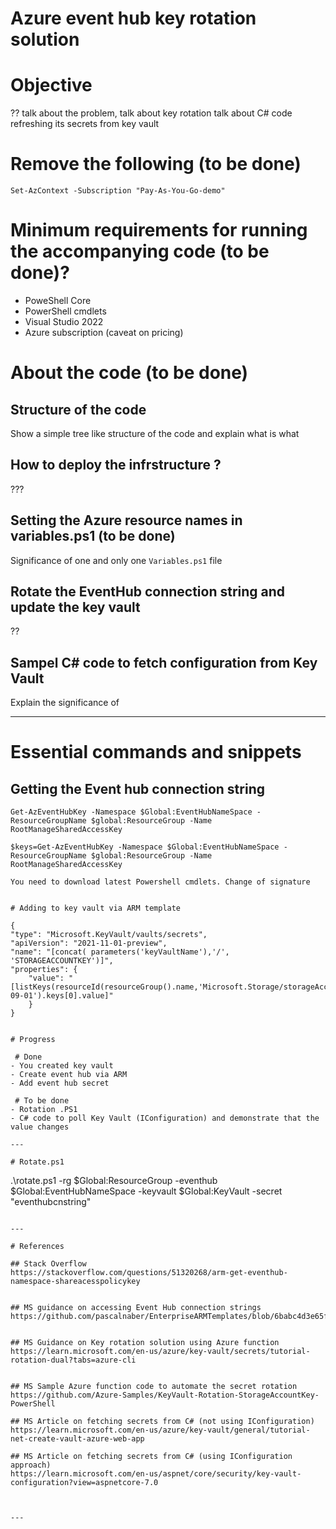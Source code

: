 
# Azure event hub key rotation solution

# Objective
?? talk about the problem, talk about key rotation
talk about C# code refreshing its secrets from key vault


# Remove the following (to be done)
```
Set-AzContext -Subscription "Pay-As-You-Go-demo"
```

# Minimum requirements for running the accompanying code (to be done)?

- PoweShell Core
- PowerShell cmdlets
- Visual Studio 2022
- Azure subscription (caveat on pricing)


# About the code (to be done)

## Structure of the code
Show a simple tree like structure of the code and explain what is what


## How to deploy the infrstructure ?
???

## Setting the Azure resource names in variables.ps1 (to be done)
Significance of one and only one `Variables.ps1` file

## Rotate the EventHub connection string and update the key vault

??

## Sampel C# code to fetch configuration from Key Vault
Explain the significance of 

---

# Essential commands and snippets

## Getting the Event hub connection string

```
Get-AzEventHubKey -Namespace $Global:EventHubNameSpace -ResourceGroupName $global:ResourceGroup -Name RootManageSharedAccessKey
```

```
$keys=Get-AzEventHubKey -Namespace $Global:EventHubNameSpace -ResourceGroupName $global:ResourceGroup -Name RootManageSharedAccessKey

You need to download latest Powershell cmdlets. Change of signature


# Adding to key vault via ARM template

```
    {
    "type": "Microsoft.KeyVault/vaults/secrets",
    "apiVersion": "2021-11-01-preview",
    "name": "[concat( parameters('keyVaultName'),'/', 'STORAGEACCOUNTKEY')]",
    "properties": {
        "value": "[listKeys(resourceId(resourceGroup().name,'Microsoft.Storage/storageAccounts/',parameters('storageAccountName')),'2022-09-01').keys[0].value]"
        }
    }

```

# Progress

 # Done
- You created key vault
- Create event hub via ARM
- Add event hub secret
 
 # To be done
- Rotation .PS1
- C# code to poll Key Vault (IConfiguration) and demonstrate that the value changes

---

# Rotate.ps1

```
.\rotate.ps1 -rg $Global:ResourceGroup -eventhub $Global:EventHubNameSpace -keyvault $Global:KeyVault -secret "eventhubcnstring"
```

--- 

# References

## Stack Overflow 
https://stackoverflow.com/questions/51320268/arm-get-eventhub-namespace-shareacesspolicykey


## MS guidance on accessing Event Hub connection strings
https://github.com/pascalnaber/EnterpriseARMTemplates/blob/6babc4d3e65f10f999bb144a1d616ccb2a085e9d/templates/resources/Microsoft.Eventhub/azuredeploy.json


## MS Guidance on Key rotation solution using Azure function
https://learn.microsoft.com/en-us/azure/key-vault/secrets/tutorial-rotation-dual?tabs=azure-cli


## MS Sample Azure function code to automate the secret rotation
https://github.com/Azure-Samples/KeyVault-Rotation-StorageAccountKey-PowerShell

## MS Article on fetching secrets from C# (not using IConfiguration)
https://learn.microsoft.com/en-us/azure/key-vault/general/tutorial-net-create-vault-azure-web-app

## MS Article on fetching secrets from C# (using IConfiguration approach)
https://learn.microsoft.com/en-us/aspnet/core/security/key-vault-configuration?view=aspnetcore-7.0



---
